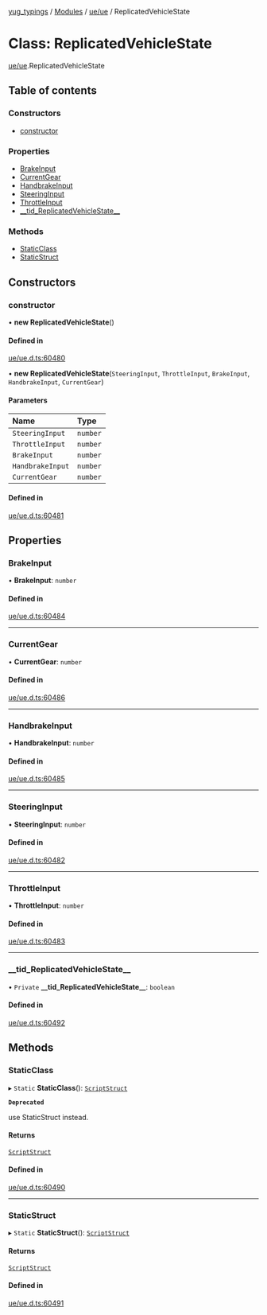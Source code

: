 [yug_typings](../README.md) / [Modules](../modules.md) / [ue/ue](../modules/ue_ue.md) / ReplicatedVehicleState

# Class: ReplicatedVehicleState

[ue/ue](../modules/ue_ue.md).ReplicatedVehicleState

## Table of contents

### Constructors

- [constructor](ue_ue.ReplicatedVehicleState.md#constructor)

### Properties

- [BrakeInput](ue_ue.ReplicatedVehicleState.md#brakeinput)
- [CurrentGear](ue_ue.ReplicatedVehicleState.md#currentgear)
- [HandbrakeInput](ue_ue.ReplicatedVehicleState.md#handbrakeinput)
- [SteeringInput](ue_ue.ReplicatedVehicleState.md#steeringinput)
- [ThrottleInput](ue_ue.ReplicatedVehicleState.md#throttleinput)
- [\_\_tid\_ReplicatedVehicleState\_\_](ue_ue.ReplicatedVehicleState.md#__tid_replicatedvehiclestate__)

### Methods

- [StaticClass](ue_ue.ReplicatedVehicleState.md#staticclass)
- [StaticStruct](ue_ue.ReplicatedVehicleState.md#staticstruct)

## Constructors

### constructor

• **new ReplicatedVehicleState**()

#### Defined in

[ue/ue.d.ts:60480](https://github.com/YugMetaverse/yug_typings/blob/b7d9b19/ue/ue.d.ts#L60480)

• **new ReplicatedVehicleState**(`SteeringInput`, `ThrottleInput`, `BrakeInput`, `HandbrakeInput`, `CurrentGear`)

#### Parameters

| Name | Type |
| :------ | :------ |
| `SteeringInput` | `number` |
| `ThrottleInput` | `number` |
| `BrakeInput` | `number` |
| `HandbrakeInput` | `number` |
| `CurrentGear` | `number` |

#### Defined in

[ue/ue.d.ts:60481](https://github.com/YugMetaverse/yug_typings/blob/b7d9b19/ue/ue.d.ts#L60481)

## Properties

### BrakeInput

• **BrakeInput**: `number`

#### Defined in

[ue/ue.d.ts:60484](https://github.com/YugMetaverse/yug_typings/blob/b7d9b19/ue/ue.d.ts#L60484)

___

### CurrentGear

• **CurrentGear**: `number`

#### Defined in

[ue/ue.d.ts:60486](https://github.com/YugMetaverse/yug_typings/blob/b7d9b19/ue/ue.d.ts#L60486)

___

### HandbrakeInput

• **HandbrakeInput**: `number`

#### Defined in

[ue/ue.d.ts:60485](https://github.com/YugMetaverse/yug_typings/blob/b7d9b19/ue/ue.d.ts#L60485)

___

### SteeringInput

• **SteeringInput**: `number`

#### Defined in

[ue/ue.d.ts:60482](https://github.com/YugMetaverse/yug_typings/blob/b7d9b19/ue/ue.d.ts#L60482)

___

### ThrottleInput

• **ThrottleInput**: `number`

#### Defined in

[ue/ue.d.ts:60483](https://github.com/YugMetaverse/yug_typings/blob/b7d9b19/ue/ue.d.ts#L60483)

___

### \_\_tid\_ReplicatedVehicleState\_\_

• `Private` **\_\_tid\_ReplicatedVehicleState\_\_**: `boolean`

#### Defined in

[ue/ue.d.ts:60492](https://github.com/YugMetaverse/yug_typings/blob/b7d9b19/ue/ue.d.ts#L60492)

## Methods

### StaticClass

▸ `Static` **StaticClass**(): [`ScriptStruct`](ue_ue.ScriptStruct.md)

**`Deprecated`**

use StaticStruct instead.

#### Returns

[`ScriptStruct`](ue_ue.ScriptStruct.md)

#### Defined in

[ue/ue.d.ts:60490](https://github.com/YugMetaverse/yug_typings/blob/b7d9b19/ue/ue.d.ts#L60490)

___

### StaticStruct

▸ `Static` **StaticStruct**(): [`ScriptStruct`](ue_ue.ScriptStruct.md)

#### Returns

[`ScriptStruct`](ue_ue.ScriptStruct.md)

#### Defined in

[ue/ue.d.ts:60491](https://github.com/YugMetaverse/yug_typings/blob/b7d9b19/ue/ue.d.ts#L60491)
